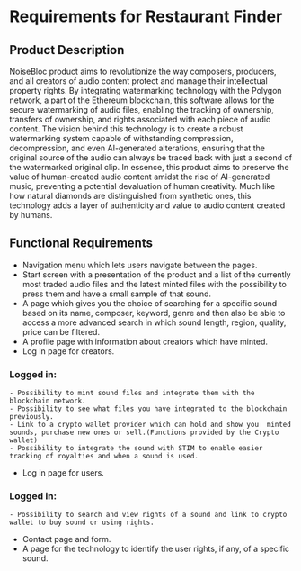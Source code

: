 # Requirements for Restaurant Finder

## Product Description

NoiseBloc product aims to revolutionize the way composers, producers, and all creators of audio content protect and manage their intellectual property rights. By integrating watermarking technology with the Polygon network, a part of the Ethereum blockchain, this software allows for the secure watermarking of audio files, enabling the tracking of ownership, transfers of ownership, and rights associated with each piece of audio content.
The vision behind this technology is to create a robust watermarking system capable of withstanding compression, decompression, and even AI-generated alterations, ensuring that the original source of the audio can always be traced back with just a second of the watermarked original clip.
In essence, this product aims to preserve the value of human-created audio content amidst the rise of AI-generated music, preventing a potential devaluation of human creativity. Much like how natural diamonds are distinguished from synthetic ones, this technology adds a layer of authenticity and value to audio content created by humans.

## Functional Requirements

- Navigation menu which lets users navigate between the pages.
- Start screen with a presentation of the product and a list of the currently most traded audio files and the latest minted files with the possibility to press them and have a small sample of that sound.
- A page which gives you the choice of searching for a specific sound based on its name, composer, keyword, genre and then also be able to access a more advanced search in which sound length, region, quality, price can be filtered.
- A profile page with information about creators which have minted.
- Log in page for creators.
### Logged in:
    - Possibility to mint sound files and integrate them with the blockchain network.
    - Possibility to see what files you have integrated to the blockchain previously. 
    - Link to a crypto wallet provider which can hold and show you  minted sounds, purchase new ones or sell.(Functions provided by the Crypto wallet)
    - Possibility to integrate the sound with STIM to enable easier tracking of royalties and when a sound is used.
- Log in page for users.
### Logged in:
    - Possibility to search and view rights of a sound and link to crypto wallet to buy sound or using rights.

- Contact page and form.
- A page for the technology to identify the user rights, if any, of a specific sound.


